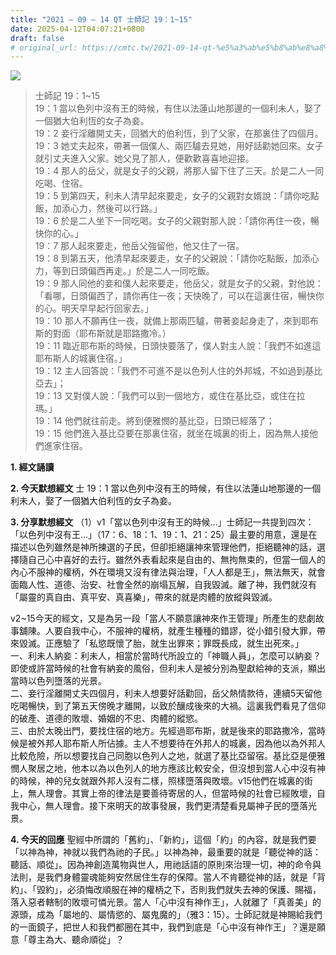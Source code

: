 ```yaml
---
title: "2021 – 09 – 14 QT 士師記 19：1~15"
date: 2025-04-12T04:07:21+0800
draft: false
# original_url: https://cmtc.tw/2021-09-14-qt-%e5%a3%ab%e5%b8%ab%e8%a8%98-19%ef%bc%9a115
---
```


![](/images/qt.jpg)
> 士師記 19：1\~15  
> 19：1 當以色列中沒有王的時候，有住以法蓮山地那邊的一個利未人，娶了一個猶大伯利恆的女子為妾。  
> 19：2 妾行淫離開丈夫，回猶大的伯利恆，到了父家，在那裏住了四個月。  
> 19：3 她丈夫起來，帶著一個僕人、兩匹驢去見她，用好話勸她回來。女子就引丈夫進入父家。她父見了那人，便歡歡喜喜地迎接。  
> 19：4 那人的岳父，就是女子的父親，將那人留下住了三天。於是二人一同吃喝、住宿。  
> 19：5 到第四天，利未人清早起來要走，女子的父親對女婿說：「請你吃點飯，加添心力，然後可以行路。」  
> 19：6 於是二人坐下一同吃喝。女子的父親對那人說：「請你再住一夜，暢快你的心。」  
> 19：7 那人起來要走，他岳父強留他，他又住了一宿。  
> 19：8 到第五天，他清早起來要走，女子的父親說：「請你吃點飯，加添心力，等到日頭偏西再走。」於是二人一同吃飯。  
> 19：9 那人同他的妾和僕人起來要走，他岳父，就是女子的父親，對他說：「看哪，日頭偏西了，請你再住一夜；天快晚了，可以在這裏住宿，暢快你的心。明天早早起行回家去。」  
> 19：10 那人不願再住一夜，就備上那兩匹驢，帶著妾起身走了，來到耶布斯的對面（耶布斯就是耶路撒冷。）  
> 19：11 臨近耶布斯的時候，日頭快要落了，僕人對主人說：「我們不如進這耶布斯人的城裏住宿。」  
> 19：12 主人回答說：「我們不可進不是以色列人住的外邦城，不如過到基比亞去」；  
> 19：13 又對僕人說：「我們可以到一個地方，或住在基比亞，或住在拉瑪。」  
> 19：14 他們就往前走。將到便雅憫的基比亞，日頭已經落了；  
> 19：15 他們進入基比亞要在那裏住宿，就坐在城裏的街上，因為無人接他們進家住宿。

**1. 經文誦讀**

**2.  今天默想經文**
士 19：1 當以色列中沒有王的時候，有住以法蓮山地那邊的一個利未人，娶了一個猶大伯利恆的女子為妾。

**3. 分享默想經文**
（1）v1「當以色列中沒有王的時候…」士師記一共提到四次：「以色列中沒有王…」（17：6、18：1、19：1、21：25）最主要的用意，還是在描述以色列雖然是神所揀選的子民，但卻拒絕讓神來管理他們，拒絕聽神的話，選擇隨自己心中喜好的去行。雖然外表看起來是自由的、無拘無束的，但當一個人的內心不服神的權柄，外在環境又沒有律法與治理，「人人都是王」，無法無天，就會面臨人性、道德、治安、社會全然的崩塌瓦解，自我毀滅。離了神，我們就沒有「屬靈的真自由、真平安、真喜樂」，帶來的就是肉體的放縱與毀滅。

v2\~15今天的經文，又是為另一段「當人不願意讓神來作王管理」所產生的悲劇故事舖陳。人要自我中心，不服神的權柄，就產生種種的錯謬，從小錯引發大罪，帶來毀滅。正應驗了「私慾既懷了胎，就生出罪來；罪既長成，就生出死來。」  
一、利未人納妾：利未人，相當於當時代所設立的「神職人員」，怎麼可以納妾？即使或許當時候的社會有納妾的風俗，但利未人是被分別為聖獻給神的支派，顯出當時以色列墮落的光景。  
二、妾行淫離開丈夫四個月，利未人想要好話勸回，岳父熱情款待，連續5天留他吃喝暢快，到了第五天傍晚才離開，以致於釀成後來的大禍。這裏我們看見了信仰的破產、道德的敗壞、婚姻的不忠、肉體的縱慾。  
三、由於太晚出門，要找住宿的地方。先經過耶布斯，就是後來的耶路撒冷，當時候是被外邦人耶布斯人所佔據。主人不想要待在外邦人的城裏，因為他以為外邦人比較危險，所以想要找自己同胞以色列人之地，就選了基比亞留宿。基比亞是便雅憫人聚居之地，他本以為以色列人的地方應該比較安全，但沒想到當人心中沒有神的時候，神的兒女就跟外邦人沒有二樣，照樣墮落與敗壞。v15他們在城裏的街上，無人理會。其實上帝的律法是要善待寄居的人，但當時候的社會已經敗壞，自我中心，無人理會。接下來明天的故事發展，我們更清楚看見屬神子民的墮落光景。

**4. 今天的回應**
聖經中所謂的「舊約」、「新約」，這個「約」的內容，就是我們要「以神為神，神就以我們為祂的子民。」以神為神，最重要的就是「聽從神的話：聽話、順從」。因為神創造萬物與世人，用祂話語的原則來治理一切，神的命令與法則，是我們身體靈魂能夠安然居住生存的保障。當人不肯聽從神的話，就是「背約」、「毀約」，必須悔改順服在神的權柄之下，否則我們就失去神的保護、賜福，落入惡者轄制的敗壞可憐光景。當人「心中沒有神作王」，人就離了「真善美」的源頭，成為「屬地的、屬情慾的、屬鬼魔的」（雅3：15）。士師記就是神賜給我們的一面鏡子，把世人和我們都圈在其中，我們到底是「心中沒有神作王」？還是願意「尊主為大、聽命順從」？
